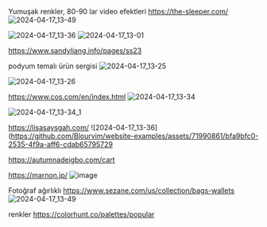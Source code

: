 
Yumuşak renkler, 80-90 lar video efektleri 
https://the-sleeper.com/
![2024-04-17_13-49](https://github.com/Blourvim/website-examples/assets/71990861/7a75eaf8-c6c3-4a22-89e6-477e8fe1d598)

![2024-04-17_13-36](https://github.com/Blourvim/website-examples/assets/71990861/03b71efd-6ad8-4c92-9b0b-6a27aff0d761)
![2024-04-17_13-01](https://github.com/Blourvim/website-examples/assets/71990861/5c4062b0-c70b-47db-9d4f-d5149bbf69bf)


https://www.sandyliang.info/pages/ss23

podyum temalı ürün sergisi
![2024-04-17_13-25](https://github.com/Blourvim/website-examples/assets/71990861/9e801fa9-9076-4dcf-8b6c-1f7e90b78a39)

![2024-04-17_13-26](https://github.com/Blourvim/website-examples/assets/71990861/231b3e05-c2b4-4164-8a2b-0ead4ca05ec1)

https://www.cos.com/en/index.html
![2024-04-17_13-34](https://github.com/Blourvim/website-examples/assets/71990861/7ff24916-5e4a-4c11-bcb7-54a307e53c9f)

![2024-04-17_13-34_1](https://github.com/Blourvim/website-examples/assets/71990861/0185f0a0-77d4-4ebd-80bf-61d9ae45e66c)


https://lisasaysgah.com/
![2024-04-17_13-36](https://github.com/Blourvim/website-examples/assets/71990861/bfa9bfc0-2535-4f9a-aff6-cdab65795729


https://autumnadeigbo.com/cart


https://marnon.jp/
![image](https://github.com/Blourvim/website-examples/assets/71990861/72c84ddb-e61d-4f90-98e8-dd0eb136102c)


Fotoğraf ağırlıklı
https://www.sezane.com/us/collection/bags-wallets
![2024-04-17_13-49](https://github.com/Blourvim/website-examples/assets/71990861/742b93e6-3ae9-40c4-a9ae-0009312cc926)


renkler 
https://colorhunt.co/palettes/popular
